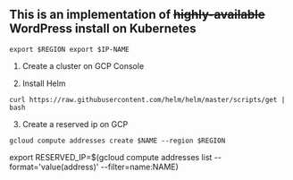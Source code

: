 ## This is an implementation of ~~highly-available~~ WordPress install on Kubernetes

`export $REGION
export $IP-NAME`

1. Create a cluster on GCP Console

2. Install Helm 

  `curl https://raw.githubusercontent.com/helm/helm/master/scripts/get | bash `

3. Create a reserved ip on GCP

`gcloud compute addresses create $NAME --region $REGION`

export RESERVED_IP=$(gcloud compute addresses list --format='value(address)' --filter=name:NAME)

